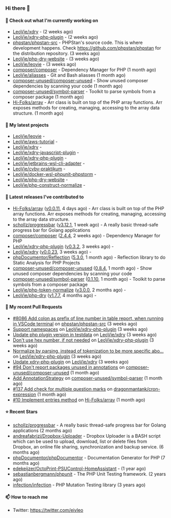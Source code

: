 ### Hi there 👋

#### 👷 Check out what I'm currently working on

- [LeoVie/xdry](https://github.com/LeoVie/xdry) -  (2 weeks ago)
- [LeoVie/xdry-php-plugin](https://github.com/LeoVie/xdry-php-plugin) -  (2 weeks ago)
- [phpstan/phpstan-src](https://github.com/phpstan/phpstan-src) - PHPStan&#39;s source code. This is where development happens. Check https://github.com/phpstan/phpstan for the distribution repository. (3 weeks ago)
- [LeoVie/php-dry-website](https://github.com/LeoVie/php-dry-website) -  (3 weeks ago)
- [LeoVie/leovie](https://github.com/LeoVie/leovie) -  (3 weeks ago)
- [composer/composer](https://github.com/composer/composer) - Dependency Manager for PHP (1 month ago)
- [LeoVie/aliasses](https://github.com/LeoVie/aliasses) - Git and Bash aliasses (1 month ago)
- [composer-unused/composer-unused](https://github.com/composer-unused/composer-unused) - Show unused composer dependencies by scanning your code (1 month ago)
- [composer-unused/symbol-parser](https://github.com/composer-unused/symbol-parser) - Toolkit to parse symbols from a composer package (1 month ago)
- [Hi-Folks/array](https://github.com/Hi-Folks/array) - Arr class is built on top of the PHP array functions. Arr exposes methods for creating, managing, accessing to the array data structure. (1 month ago)

#### 🌱 My latest projects

- [LeoVie/leovie](https://github.com/LeoVie/leovie) - 
- [LeoVie/aws-tutorial](https://github.com/LeoVie/aws-tutorial) - 
- [LeoVie/xdry](https://github.com/LeoVie/xdry) - 
- [LeoVie/xdry-javascript-plugin](https://github.com/LeoVie/xdry-javascript-plugin) - 
- [LeoVie/xdry-php-plugin](https://github.com/LeoVie/xdry-php-plugin) - 
- [LeoVie/jetbrains-wsl-cli-adapter](https://github.com/LeoVie/jetbrains-wsl-cli-adapter) - 
- [LeoVie/cvbv-praktikum](https://github.com/LeoVie/cvbv-praktikum) - 
- [LeoVie/docker-wsl-phpunit-phpstorm](https://github.com/LeoVie/docker-wsl-phpunit-phpstorm) - 
- [LeoVie/php-dry-website](https://github.com/LeoVie/php-dry-website) - 
- [LeoVie/php-construct-normalize](https://github.com/LeoVie/php-construct-normalize) - 

#### 🔭 Latest releases I've contributed to

- [Hi-Folks/array](https://github.com/Hi-Folks/array) ([v0.0.11](https://github.com/Hi-Folks/array/releases/tag/v0.0.11), 4 days ago) - Arr class is built on top of the PHP array functions. Arr exposes methods for creating, managing, accessing to the array data structure.
- [schollz/progressbar](https://github.com/schollz/progressbar) ([v3.12.1](https://github.com/schollz/progressbar/releases/tag/v3.12.1), 1 week ago) - A really basic thread-safe progress bar for Golang applications
- [composer/composer](https://github.com/composer/composer) ([2.4.4](https://github.com/composer/composer/releases/tag/2.4.4), 2 weeks ago) - Dependency Manager for PHP
- [LeoVie/xdry-php-plugin](https://github.com/LeoVie/xdry-php-plugin) ([v0.3.2](https://github.com/LeoVie/xdry-php-plugin/releases/tag/v0.3.2), 3 weeks ago) - 
- [LeoVie/xdry](https://github.com/LeoVie/xdry) ([v0.0.23](https://github.com/LeoVie/xdry/releases/tag/v0.0.23), 3 weeks ago) - 
- [phpDocumentor/Reflection](https://github.com/phpDocumentor/Reflection) ([5.3.0](https://github.com/phpDocumentor/Reflection/releases/tag/5.3.0), 1 month ago) - Reflection library to do Static Analysis for PHP Projects
- [composer-unused/composer-unused](https://github.com/composer-unused/composer-unused) ([0.8.4](https://github.com/composer-unused/composer-unused/releases/tag/0.8.4), 1 month ago) - Show unused composer dependencies by scanning your code
- [composer-unused/symbol-parser](https://github.com/composer-unused/symbol-parser) ([0.1.10](https://github.com/composer-unused/symbol-parser/releases/tag/0.1.10), 1 month ago) - Toolkit to parse symbols from a composer package
- [LeoVie/php-token-normalize](https://github.com/LeoVie/php-token-normalize) ([v3.0.0](https://github.com/LeoVie/php-token-normalize/releases/tag/v3.0.0), 2 months ago) - 
- [LeoVie/php-dry](https://github.com/LeoVie/php-dry) ([v1.7.7](https://github.com/LeoVie/php-dry/releases/tag/v1.7.7), 4 months ago) - 

#### 🔨 My recent Pull Requests

- [#8086 Add colon as prefix of line number in table report, when running in VSCode terminal](https://github.com/phpstan/phpstan-src/pull/1901) on [phpstan/phpstan-src](https://github.com/phpstan/phpstan-src) (3 weeks ago)
- [Support namespaces](https://github.com/LeoVie/xdry-php-plugin/pull/21) on [LeoVie/xdry-php-plugin](https://github.com/LeoVie/xdry-php-plugin) (3 weeks ago)
- [Update php plugin version in testdata](https://github.com/LeoVie/xdry/pull/35) on [LeoVie/xdry](https://github.com/LeoVie/xdry) (3 weeks ago)
- [Don&#39;t use hex number, if not needed](https://github.com/LeoVie/xdry-php-plugin/pull/20) on [LeoVie/xdry-php-plugin](https://github.com/LeoVie/xdry-php-plugin) (3 weeks ago)
- [Normalize by parsing, instead of tokenization to be more specific abo…](https://github.com/LeoVie/xdry-php-plugin/pull/19) on [LeoVie/xdry-php-plugin](https://github.com/LeoVie/xdry-php-plugin) (3 weeks ago)
- [Update xdry-php-plugin](https://github.com/LeoVie/xdry/pull/34) on [LeoVie/xdry](https://github.com/LeoVie/xdry) (3 weeks ago)
- [#94 Don&#39;t report packages unused in annotations](https://github.com/composer-unused/composer-unused/pull/404) on [composer-unused/composer-unused](https://github.com/composer-unused/composer-unused) (1 month ago)
- [Add AnnotationStrategy](https://github.com/composer-unused/symbol-parser/pull/62) on [composer-unused/symbol-parser](https://github.com/composer-unused/symbol-parser) (1 month ago)
- [#137 Add check for multiple question marks](https://github.com/dragonmantank/cron-expression/pull/148) on [dragonmantank/cron-expression](https://github.com/dragonmantank/cron-expression) (1 month ago)
- [#10 Implement entries method](https://github.com/Hi-Folks/array/pull/37) on [Hi-Folks/array](https://github.com/Hi-Folks/array) (1 month ago)

#### ⭐ Recent Stars

- [schollz/progressbar](https://github.com/schollz/progressbar) - A really basic thread-safe progress bar for Golang applications (2 months ago)
- [andreafabrizi/Dropbox-Uploader](https://github.com/andreafabrizi/Dropbox-Uploader) - Dropbox Uploader is a BASH script which can be used to upload, download, list or delete files from Dropbox, an online file sharing, synchronization and backup service. (6 months ago)
- [phpDocumentor/phpDocumentor](https://github.com/phpDocumentor/phpDocumentor) - Documentation Generator for PHP  (7 months ago)
- [edekeijzer/OctoPrint-PSUControl-HomeAssistant](https://github.com/edekeijzer/OctoPrint-PSUControl-HomeAssistant) -  (1 year ago)
- [sebastianbergmann/phpunit](https://github.com/sebastianbergmann/phpunit) - The PHP Unit Testing framework. (2 years ago)
- [infection/infection](https://github.com/infection/infection) - PHP Mutation Testing library (3 years ago)

#### 📫 How to reach me

- Twitter: https://twitter.com/eivleo
